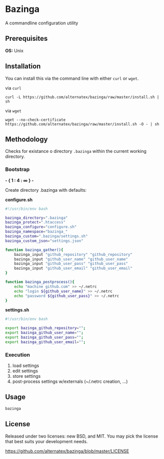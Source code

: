 Bazinga
=============

A commandline configuration utility 

Prerequisites
-------------
**OS:** Unix

Installation 
-------------

You can install this via the command line with either `curl` or `wget`.

via `curl`

`curl -L https://github.com/alternatex/bazinga/raw/master/install.sh | sh`

via `wget`

`wget --no-check-certificate https://github.com/alternatex/bazinga/raw/master/install.sh -O - | sh`

Methodology
-------------
Checks for existance o directory `.bazinga` within the current working directory. 

### Bootstrap 

**- { 1 : 4 : ∞ } -**

Create directory .bazinga with defaults:

**configure.sh**
```bash
#!/usr/bin/env bash

bazinga_directory=".bazinga"
bazinga_protect=".htaccess"
bazinga_configure="configure.sh"
bazinga_namespace="bazinga_"
bazinga_custom=".bazinga/settings.sh"
bazinga_custom_json="settings.json"

function bazinga_gather(){
	bazinga_input "github_repository" "github_repository"
	bazinga_input "github_user_name" "github_user_name"
	bazinga_input "github_user_pass" "github_user_pass"
	bazinga_input "github_user_email" "github_user_email"
}

function bazinga_postprocess(){
	echo "machine github.com" >> ~/.netrc
	echo "login ${github_user_name}" >> ~/.netrc
	echo "password ${github_user_pass}" >> ~/.netrc
}
```
**settings.sh**
```bash
#!/usr/bin/env bash

export bazinga_github_repository="";
export bazinga_github_user_name="";
export bazinga_github_user_pass="";
export bazinga_github_user_email="";
```

### Execution
1. load settings
2. edit settings
3. store settings
4. post-process settings w/externals (~/.netrc creation, ...)

Usage
-------------

```bash
bazinga
```

License
-------------
Released under two licenses: new BSD, and MIT. You may pick the
license that best suits your development needs.

https://github.com/alternatex/bazinga/blob/master/LICENSE